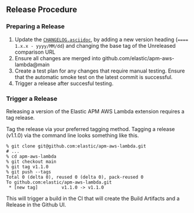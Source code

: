 
## Release Procedure 

### Preparing a Release

1. Update the [`CHANGELOG.asciidoc`](CHANGELOG.asciidoc), by adding a new version heading (`==== 1.x.x - yyyy/MM/dd`) and changing the base tag of the Unreleased comparison URL
2. Ensure all changes are merged into github.com/elastic/apm-aws-lambda@main
3. Create a test plan for any changes that require manual testing. Ensure that the automatic smoke test on the latest commit is successful.
4. Trigger a release after succesful testing.

### Trigger a Release

Releasing a version of the Elastic APM AWS Lambda extension requires a tag release.

Tag the release via your preferred tagging method.  Tagging a release (v1.1.0) via the command line looks something like this.

    % git clone git@github.com:elastic/apm-aws-lambda.git
    # ...
    % cd apm-aws-lambda
    % git checkout main
    % git tag v1.1.0
    % git push --tags
    Total 0 (delta 0), reused 0 (delta 0), pack-reused 0
    To github.com:elastic/apm-aws-lambda.git
     * [new tag]         v1.1.0 -> v1.1.0

This will trigger a build in the CI that will create the Build Artifacts
and a Release in the Github UI.
